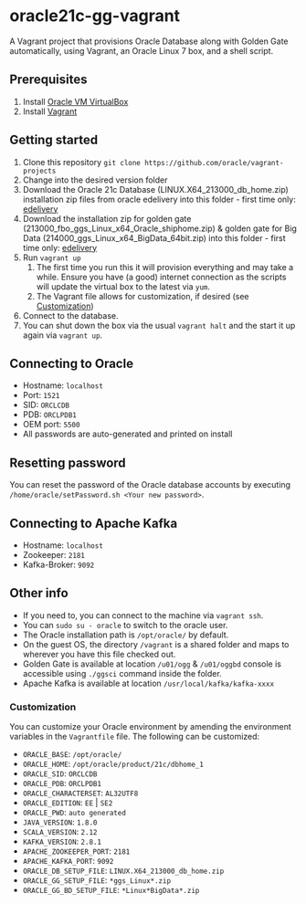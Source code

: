 # oracle21c-gg-vagrant

A Vagrant project that provisions Oracle Database along with Golden Gate automatically, using Vagrant, an Oracle Linux 7 box, and a shell script.

## Prerequisites

1. Install [Oracle VM VirtualBox](https://www.virtualbox.org/wiki/Downloads)
2. Install [Vagrant](https://vagrantup.com/)

## Getting started

1. Clone this repository `git clone https://github.com/oracle/vagrant-projects`
2. Change into the desired version folder
3. Download the Oracle 21c Database (LINUX.X64_213000_db_home.zip) installation zip files from oracle edelivery into this folder - first time only: [edelivery](https://www.oracle.com/database/technologies/oracle-database-software-downloads.html#21c)
4. Download the installation zip for golden gate (213000_fbo_ggs_Linux_x64_Oracle_shiphome.zip) & golden gate for Big Data (214000_ggs_Linux_x64_BigData_64bit.zip) into this folder - first time only: [edelivery](https://www.oracle.com/middleware/technologies/goldengate-downloads.html)
5. Run `vagrant up`
   1. The first time you run this it will provision everything and may take a while. Ensure you have (a good) internet connection as the scripts will update the virtual box to the latest via `yum`.
   2. The Vagrant file allows for customization, if desired (see [Customization](#customization))
6. Connect to the database.
7. You can shut down the box via the usual `vagrant halt` and the start it up again via `vagrant up`.

## Connecting to Oracle

- Hostname: `localhost`
- Port: `1521`
- SID: `ORCLCDB`
- PDB: `ORCLPDB1`
- OEM port: `5500`
- All passwords are auto-generated and printed on install

## Resetting password

You can reset the password of the Oracle database accounts by executing `/home/oracle/setPassword.sh <Your new password>`.

## Connecting to Apache Kafka

- Hostname: `localhost`
- Zookeeper: `2181`
- Kafka-Broker: `9092`

## Other info

- If you need to, you can connect to the machine via `vagrant ssh`.
- You can `sudo su - oracle` to switch to the oracle user.
- The Oracle installation path is `/opt/oracle/` by default.
- On the guest OS, the directory `/vagrant` is a shared folder and maps to wherever you have this file checked out.
- Golden Gate is available at location `/u01/ogg` & `/u01/oggbd` console is accessible using `./ggsci` command inside the folder.
- Apache Kafka is available at location `/usr/local/kafka/kafka-xxxx`

### Customization

You can customize your Oracle environment by amending the environment variables in the `Vagrantfile` file.
The following can be customized:

- `ORACLE_BASE`: `/opt/oracle/`
- `ORACLE_HOME`: `/opt/oracle/product/21c/dbhome_1`
- `ORACLE_SID`: `ORCLCDB`
- `ORACLE_PDB`: `ORCLPDB1`
- `ORACLE_CHARACTERSET`: `AL32UTF8`
- `ORACLE_EDITION`: `EE` | `SE2`
- `ORACLE_PWD`: `auto generated`
- `JAVA_VERSION`: `1.8.0`
- `SCALA_VERSION`: `2.12`
- `KAFKA_VERSION`: `2.8.1`
- `APACHE_ZOOKEEPER_PORT`: `2181`
- `APACHE_KAFKA_PORT`: `9092`
- `ORACLE_DB_SETUP_FILE`: `LINUX.X64_213000_db_home.zip`
- `ORACLE_GG_SETUP_FILE`: `*ggs_Linux*.zip`
- `ORACLE_GG_BD_SETUP_FILE`: `*Linux*BigData*.zip`
